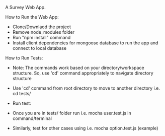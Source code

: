 A Survey Web App.

How to Run the Web App:

- Clone/Downlaod the project
- Remove node_modules folder
- Run "npm install" command
- Install client dependencies for mongoose database to run the app and connect to local database


How to Run Tests:

- Note: The commands work based on your directory/workspace structure. So, use 'cd' command appropriately to navigate directory structure

- Use 'cd' command from root directory to move to another directory i.e. cd tests/
- Run test:
- Once you are in tests/ folder run i.e. mocha user.test.js in command/terminal
- Similarly, test for other cases using i.e. mocha option.test.js (example)